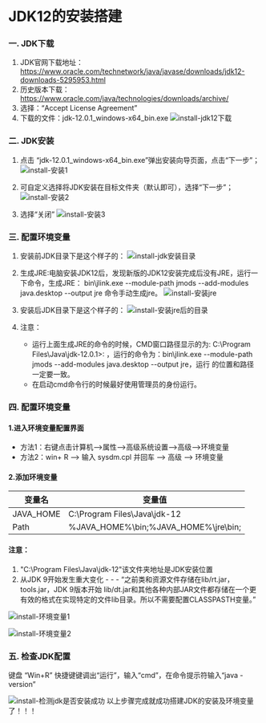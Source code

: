# JDK12的安装搭建

### 一. JDK下载
1. JDK官网下载地址：https://www.oracle.com/technetwork/java/javase/downloads/jdk12-downloads-5295953.html 
2. 历史版本下载：https://www.oracle.com/java/technologies/downloads/archive/
3. 选择：“Accept License Agreement” 
4. 下载的文件：jdk-12.0.1_windows-x64_bin.exe
![install-jdk12下载](../resource/jdk/install-jdk12下载.png)

### 二. JDK安装
1. 点击 “jdk-12.0.1_windows-x64_bin.exe”弹出安装向导页面，点击“下一步”；
![install-安装1](../resource/jdk/安装1.png)

2. 可自定义选择将JDK安装在目标文件夹（默认即可），选择“下一步”；
![install-安装2](../resource/jdk/install-安装2.png)

3. 选择“关闭”
![install-安装3](../resource/jdk/install-安装3.png)

### 三. 配置环境变量
1. 安装前JDK目录下是这个样子的：
![install-jdk安装目录](../resource/jdk/install-jdk安装目录.png)
2. 生成JRE:电脑安装JDK12后，发现新版的JDK12安装完成后没有JRE，运行一下命令，生成JRE： bin\jlink.exe --module-path jmods --add-modules java.desktop --output jre 命令手动生成jre。
![install-安装jre](../resource/jdk/install-安装jre.png)
3. 安装后JDK目录下是这个样子的：
![install-安装jre后的目录](../resource/jdk/install-安装jre后的目录.png)

4. 注意：
    * 运行上面生成JRE的命令的时候，CMD窗口路径显示的为: C:\Program Files\Java\jdk-12.0.1>: ，运行的命令为：bin\jlink.exe --module-path jmods --add-modules java.desktop --output jre，运行 的位置和路径一定要一致。
    * 在启动cmd命令行的时候最好使用管理员的身份运行。

### 四. 配置环境变量

#### 1.进入环境变量配置界面

- 方法1：右键点击计算机–>属性–>高级系统设置–>高级–>环境变量
- 方法2：win+ R –> 输入 sysdm.cpl 并回车 –> 高级 –> 环境变量

#### 2.添加环境变量

| 变量名    | 变量值                               |
| --------- | ------------------------------------ |
| JAVA_HOME | C:\Program Files\Java\jdk-12         |
| Path      | %JAVA_HOME%\bin;%JAVA_HOME%\jre\bin; |

#### 注意：
1. "C:\Program Files\Java\jdk-12"该文件夹地址是JDK安装位置
2. 从JDK 9开始发生重大变化 - - - “之前类和资源文件存储在lib/rt.jar， tools.jar，JDK 9版本开始 lib/dt.jar和其他各种内部JAR文件都存储在一个更有效的格式在实现特定的文件lib目录。所以不需要配置CLASSPASTH变量。”

![install-环境变量1](../resource/jdk/install-环境变量1.png)

![install-环境变量2](../resource/jdk/install-环境变量2.png)

### 五. 检查JDK配置
键盘 “Win+R” 快捷键键调出“运行”，输入“cmd”，在命令提示符输入“java -version”

![install-检测jdk是否安装成功](../resource/jdk/install-检测jdk是否安装成功.png)
以上步骤完成就成功搭建JDK的安装及环境变量了！！！